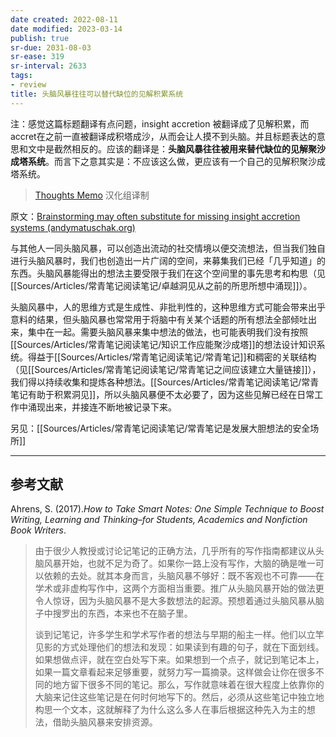 ```yaml
---
date created: 2022-08-11
date modified: 2023-03-14
publish: true
sr-due: 2031-08-03
sr-ease: 319
sr-interval: 2633
tags:
- review
title: 头脑风暴往往可以替代缺位的见解积累系统
---
```

注：感觉这篇标题翻译有点问题，insight accretion 被翻译成了见解积累，而accret在之前一直被翻译成积塔成沙，从而会让人摸不到头脑。并且标题表达的意思和文中是截然相反的。应该的翻译是：**头脑风暴往往被用来替代缺位的见解聚沙成塔系统**。而言下之意其实是：不应该这么做，更应该有一个自己的见解积聚沙成塔系统。

> [Thoughts Memo](https://paratranz.cn/projects/3131) 汉化组译制

原文：[Brainstorming may often substitute for missing insight accretion systems (andymatuschak.org)](https://notes.andymatuschak.org/z5cVs9BKLJsCYifhYBstAEKuZ8driDzLB3gFd)

与其他人一同头脑风暴，可以创造出流动的社交情境以便交流想法，但当我们独自进行头脑风暴时，我们也创造出一片广阔的空间，来募集我们已经「几乎知道」的东西。头脑风暴能得出的想法主要受限于我们在这个空间里的事先思考和构思（见[[Sources/Articles/常青笔记阅读笔记/卓越洞见从之前的所思所想中涌现]]）。

头脑风暴中，人的思维方式是生成性、非批判性的，这种思维方式可能会带来出乎意料的结果，但头脑风暴也常常用于将脑中有关某个话题的所有想法全部倾吐出来，集中在一起。需要头脑风暴来集中想法的做法，也可能表明我们没有按照[[Sources/Articles/常青笔记阅读笔记/知识工作应能聚沙成塔]]的想法设计知识系统。得益于[[Sources/Articles/常青笔记阅读笔记/常青笔记]]和稠密的关联结构（见[[Sources/Articles/常青笔记阅读笔记/常青笔记之间应该建立大量链接]]），我们得以持续收集和提炼各种想法。[[Sources/Articles/常青笔记阅读笔记/常青笔记有助于积累洞见]]，所以头脑风暴便不太必要了，因为这些见解已经在日常工作中涌现出来，并接连不断地被记录下来。

另见：[[Sources/Articles/常青笔记阅读笔记/常青笔记是发展大胆想法的安全场所]]

___

## 参考文献

Ahrens, S. (2017).*How to Take Smart Notes: One Simple Technique to Boost Writing, Learning and Thinking–for Students, Academics and Nonfiction Book Writers*.

> 由于很少人教授或讨论记笔记的正确方法，几乎所有的写作指南都建议从头脑风暴开始，也就不足为奇了。如果你一路上没有写作，大脑的确是唯一可以依赖的去处。就其本身而言，头脑风暴不够好：既不客观也不可靠——在学术或非虚构写作中，这两个方面相当重要。推广从头脑风暴开始的做法更令人惊讶，因为头脑风暴不是大多数想法的起源。预想着通过头脑风暴从脑子中搜罗出的东西，本来也不在脑子里。
>
> 谈到记笔记，许多学生和学术写作者的想法与早期的船主一样。他们以立竿见影的方式处理他们的想法和发现：如果读到有趣的句子，就在下面划线。如果想做点评，就在空白处写下来。如果想到一个点子，就记到笔记本上，如果一篇文章看起来足够重要，就努力写一篇摘录。这样做会让你在很多不同的地方留下很多不同的笔记。那么，写作就意味着在很大程度上依靠你的大脑来记住这些笔记是在何时何地写下的。然后，必须从这些笔记中独立地构思一个文本，这就解释了为什么这么多人在事后根据这种先入为主的想法，借助头脑风暴来安排资源。